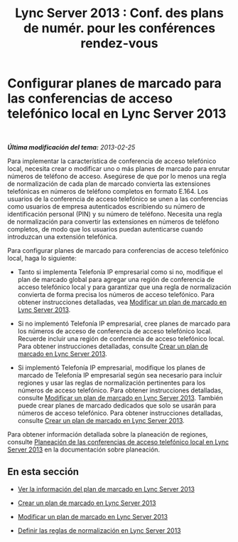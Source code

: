 ﻿---
title: "Lync Server 2013 : Conf. des plans de numér. pour les conférences rendez-vous"
TOCTitle: Configurar planes de marcado para las conferencias de acceso telefónico local
ms:assetid: a3e0958e-384f-43e5-b4c9-686b6ecac7ed
ms:mtpsurl: https://technet.microsoft.com/es-es/library/Gg412768(v=OCS.15)
ms:contentKeyID: 48276261
ms.date: 01/07/2017
mtps_version: v=OCS.15
ms.translationtype: HT
---

# Configurar planes de marcado para las conferencias de acceso telefónico local en Lync Server 2013

 

_**Última modificación del tema:** 2013-02-25_

Para implementar la característica de conferencia de acceso telefónico local, necesita crear o modificar uno o más planes de marcado para enrutar números de teléfono de acceso. Asegúrese de que por lo menos una regla de normalización de cada plan de marcado convierta las extensiones telefónicas en números de teléfono completos en formato E.164. Los usuarios de la conferencia de acceso telefónico se unen a las conferencias como usuarios de empresa autenticados escribiendo su número de identificación personal (PIN) y su número de teléfono. Necesita una regla de normalización para convertir las extensiones en números de teléfono completos, de modo que los usuarios puedan autenticarse cuando introduzcan una extensión telefónica.

Para configurar planes de marcado para conferencias de acceso telefónico local, haga lo siguiente:

  - Tanto si implementa Telefonía IP empresarial como si no, modifique el plan de marcado global para agregar una región de conferencia de acceso telefónico local y para garantizar que una regla de normalización convierta de forma precisa los números de acceso telefónico. Para obtener instrucciones detalladas, vea [Modificar un plan de marcado en Lync Server 2013](lync-server-2013-modify-a-dial-plan.md).

  - Si no implementó Telefonía IP empresarial, cree planes de marcado para los números de acceso de conferencia de acceso telefónico local. Recuerde incluir una región de conferencia de acceso telefónico local. Para obtener instrucciones detalladas, consulte [Crear un plan de marcado en Lync Server 2013](lync-server-2013-create-a-dial-plan.md).

  - Si implementó Telefonía IP empresarial, modifique los planes de marcado de Telefonía IP empresarial según sea necesario para incluir regiones y usar las reglas de normalización pertinentes para los números de acceso telefónico. Para obtener instrucciones detalladas, consulte [Modificar un plan de marcado en Lync Server 2013](lync-server-2013-modify-a-dial-plan.md). También puede crear planes de marcado dedicados que solo se usarán para números de acceso telefónico. Para obtener instrucciones detalladas, consulte [Crear un plan de marcado en Lync Server 2013](lync-server-2013-create-a-dial-plan.md).

Para obtener información detallada sobre la planeación de regiones, consulte [Planeación de las conferencias de acceso telefónico local en Lync Server 2013](lync-server-2013-dial-in-conferencing-requirements.md) en la documentación sobre planeación.

## En esta sección

  - [Ver la información del plan de marcado en Lync Server 2013](lync-server-2013-view-dial-plan-information.md)

  - [Crear un plan de marcado en Lync Server 2013](lync-server-2013-create-a-dial-plan.md)

  - [Modificar un plan de marcado en Lync Server 2013](lync-server-2013-modify-a-dial-plan.md)

  - [Definir las reglas de normalización en Lync Server 2013](lync-server-2013-defining-normalization-rules.md)

